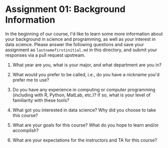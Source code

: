 Assignment 01: Background Information
=====================================

In the beginning of our course, I'd like to learn some more information about
your background in science and programming, as well as your interest in data
science.  Please answer the following questions and save your assignment as
`lastnamefirstinitial.md` in this directory, and submit your responses via a
pull request upstream.

1. What year are you, what is your major, and what department are you in?

2. What would you prefer to be called, i.e., do you have a nickname you'd prefer me
to use?

3. Do you have any experience in computing or computer programming (including
with R, Python, MatLab, etc.)?  If so, what is your level of familiarity with
these tools?

4. What got you interested in data science? Why did you choose to take this course?

5. What are your goals for this course? What do you hope to learn and/or accomplish?

6. What are your expectations for the instructors and TA for this course?



